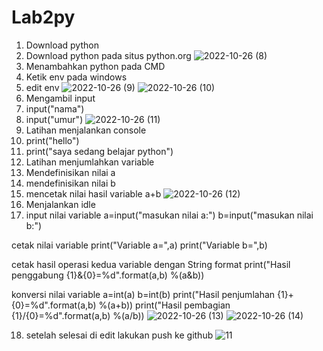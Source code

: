 # Lab2py
1. Download python 
2. Download python pada situs python.org
![2022-10-26 (8)](https://user-images.githubusercontent.com/115615983/197924369-51c29e10-cef5-432d-b73b-02cfcd2c2614.png)
3. Menambahkan python pada CMD
4. Ketik env pada windows
5. edit env
![2022-10-26 (9)](https://user-images.githubusercontent.com/115615983/197924382-25bb23aa-4e85-4ddc-a329-d5b60f95eb5a.png)
![2022-10-26 (10)](https://user-images.githubusercontent.com/115615983/197924391-a9156282-c6d1-4f9b-8022-cea84f487cec.png)
6. Mengambil input
7. input("nama")
8. input("umur")
![2022-10-26 (11)](https://user-images.githubusercontent.com/115615983/197924395-ae951cd2-424e-44d8-bd1f-55f3ad2b0f89.png)
9. Latihan menjalankan console
10. print("hello")
11. print("saya sedang belajar python")
12. Latihan menjumlahkan variable
13. Mendefinisikan nilai a
14. mendefinisikan nilai b
15. mencetak nilai hasil variable a+b
![2022-10-26 (12)](https://user-images.githubusercontent.com/115615983/197924399-54f502d9-fce2-4fc2-8a37-bfb9e93a4324.png)
16. Menjalankan idle
17. input nilai variable
a=input("masukan nilai a:") b=input("masukan nilai b:")

cetak nilai variable
print("Variable a=",a) print("Variable b=",b)

cetak hasil operasi kedua variable dengan String format
print("Hasil penggabung {1}&{0}=%d".format(a,b) %(a&b))

konversi nilai variable
a=int(a) b=int(b) print("Hasil penjumlahan {1}+{0}=%d".format(a,b) %(a+b)) print("Hasil pembagian {1}/{0}=%d".format(a,b) %(a/b))
![2022-10-26 (13)](https://user-images.githubusercontent.com/115615983/197924403-57d587bf-14dd-4e11-bdcc-9895409ed3ff.png)
![2022-10-26 (14)](https://user-images.githubusercontent.com/115615983/197924408-172d987b-ab33-4b52-970f-960507287d10.png)

18. setelah selesai di edit lakukan push ke github
![11](https://user-images.githubusercontent.com/115615983/197927188-973e470e-e6a9-41dc-8f97-d4f19449e5d4.png)

